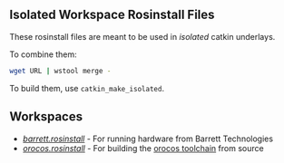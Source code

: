 ## Isolated Workspace Rosinstall Files

These rosinstall files are meant to be used in _isolated_ catkin underlays. 

To combine them:

```bash
wget URL | wstool merge -
```

To build them, use `catkin_make_isolated`.

## Workspaces

* [*barrett.rosinstall*](barrett.rosinstall) - For running hardware from Barrett Technologies
* [*orocos.rosinstall*](orocos.rosinstall) - For building the [orocos toolchain](orocos.org) from source
